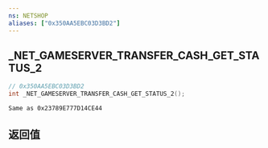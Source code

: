 ```yaml
---
ns: NETSHOP
aliases: ["0x350AA5EBC03D3BD2"]
---
```

## _NET_GAMESERVER_TRANSFER_CASH_GET_STATUS_2

```c
// 0x350AA5EBC03D3BD2
int _NET_GAMESERVER_TRANSFER_CASH_GET_STATUS_2();
```

```
Same as 0x23789E777D14CE44
```

## 返回值
